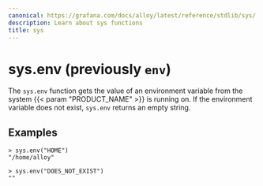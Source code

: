 ```yaml
---
canonical: https://grafana.com/docs/alloy/latest/reference/stdlib/sys/
description: Learn about sys functions
title: sys
---
```


# sys.env (previously `env`)

The `sys.env` function gets the value of an environment variable from the system {{< param "PRODUCT_NAME" >}} is running on.
If the environment variable does not exist, `sys.env` returns an empty string.

## Examples

```
> sys.env("HOME")
"/home/alloy"

> sys.env("DOES_NOT_EXIST")
""
```
